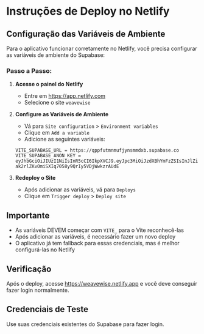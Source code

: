 # Instruções de Deploy no Netlify

## Configuração das Variáveis de Ambiente

Para o aplicativo funcionar corretamente no Netlify, você precisa configurar as variáveis de ambiente do Supabase:

### Passo a Passo:

1. **Acesse o painel do Netlify**
   - Entre em https://app.netlify.com
   - Selecione o site `weavewise`

2. **Configure as Variáveis de Ambiente**
   - Vá para `Site configuration` > `Environment variables`
   - Clique em `Add a variable`
   - Adicione as seguintes variáveis:

   ```
   VITE_SUPABASE_URL = https://qppfutmnmufjynsmmdxb.supabase.co
   VITE_SUPABASE_ANON_KEY = eyJhbGciOiJIUzI1NiIsInR5cCI6IkpXVCJ9.eyJpc3MiOiJzdXBhYmFzZSIsInJlZiI6InFwcGZ1dG1ubXVmanluc21tZHhiIiwicm9sZSI6ImFub24iLCJpYXQiOjE3NTQ4NjA5NzgsImV4cCI6MjA3MDQzNjk3OH0.BKgm-ak2rlZKvOmiSXIq7058y9QrIy5VDjWwkzrAUdE
   ```

3. **Redeploy o Site**
   - Após adicionar as variáveis, vá para `Deploys`
   - Clique em `Trigger deploy` > `Deploy site`

## Importante

- As variáveis DEVEM começar com `VITE_` para o Vite reconhecê-las
- Após adicionar as variáveis, é necessário fazer um novo deploy
- O aplicativo já tem fallback para essas credenciais, mas é melhor configurá-las no Netlify

## Verificação

Após o deploy, acesse https://weavewise.netlify.app e você deve conseguir fazer login normalmente.

## Credenciais de Teste

Use suas credenciais existentes do Supabase para fazer login.